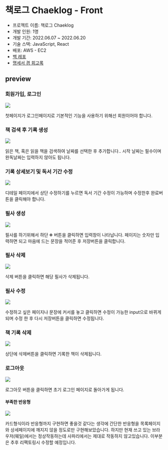 # 책로그 Chaeklog - Front
- 프로젝트 이름: 책로그 Chaeklog
- 개발 인원: 1명
- 개발 기간: 2022.06.07 ~ 2022.06.20
- 기술 스택: JavaScript, React
- 배포: AWS - EC2
- [백 레포](https://github.com/jahnx/chaeklog-back)
- [명세서 겸 회고록](https://velog.io/@jahnx/%EC%B1%85%EB%A1%9C%EA%B7%B8-Chaeklog)


## preview
### 회원가입, 로그인
![](https://velog.velcdn.com/images/jahnx/post/7b51c3b1-4cf0-4d2f-acf3-1dc34f626f57/image.gif)

첫페이지가 로그인페이지로 기본적인 기능을 사용하기 위해선 회원이어야 합니다.

### 책 검색 후 기록 생성
![](https://velog.velcdn.com/images/jahnx/post/ec544899-0a87-4948-898f-f9f8fd94c696/image.gif)

읽은 책, 혹은 읽을 책을 검색하여 날짜를 선택한 후 추가합니다.. 
시작 날짜는 필수이며 완독날짜는 입력하지 않아도 됩니다.

### 기록 상세보기 및 독서 기간 수정
![](https://velog.velcdn.com/images/jahnx/post/917ba55a-503d-4842-95b4-62e3be71d149/image.gif)

디테일 페이지에서 상단 수정하기를 누르면 독서 기간 수정이 가능하며 수정한후 완료버튼을 클릭해야 합니다.

### 필사 생성
![](https://velog.velcdn.com/images/jahnx/post/e5187413-1776-421c-8354-0f826765a7bd/image.gif)

필사를 하기위해서 하단 ➕ 버튼을 클릭하면 입력창이 나타납니다. 
페이지는 숫자만 입력하면 되고 마음에 드는 문장을 적어준 후 저장버튼을 클릭합니다.

### 필사 삭제
![](https://velog.velcdn.com/images/jahnx/post/4f2e9f80-18c3-43eb-98a3-c90862aa78ca/image.gif)

삭제 버튼을 클릭하면 해당 필사가 삭제됩니다.

### 필사 수정
![](https://velog.velcdn.com/images/jahnx/post/0fc34277-2ab8-4d4c-b21d-f840cc958d6d/image.gif)

수정하고 싶은 페이지나 문장에 커서를 놓고 클릭하면 수정이 가능한 input으로 바뀌게 되며 수정 한 후 다시 저장버튼을 클릭하면 수정됩니다.

### 책 기록 삭제
![](https://velog.velcdn.com/images/jahnx/post/b14d322a-2657-4e75-868d-2f2087a2d079/image.gif)

상단에 삭제버튼을 클릭하면 기록한 책이 삭제됩니다.

### 로그아웃
![](https://velog.velcdn.com/images/jahnx/post/082257a0-1750-481d-9045-7f1c48d68c5b/image.gif)

로그아웃 버튼을 클릭하면 초기 로그인 페이지로 돌아가게 됩니다.

#### 부족한 반응형
![](https://velog.velcdn.com/images/jahnx/post/feffee98-0799-4d82-a81d-4029df88c279/image.gif)

카드형식이라 반응형까지 구현하면 좋을것 같다는 생각에 간단한 반응형을 목록페이지와 상세페이지에 깨지지 않을 정도로만 구현해보았습니다.
하지만 현재 쓰고 있는 브라우저(웨일)에서는 정상작동하는데 사파리에서는 제대로 작동하지 않고있습니다. 이부분은 추후 리팩토링시 수정할 예정입니다.
